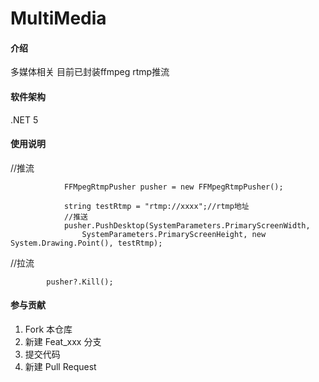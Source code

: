 # MultiMedia

#### 介绍
多媒体相关
目前已封装ffmpeg rtmp推流

#### 软件架构
.NET 5



#### 使用说明
//推流
```
            FFMpegRtmpPusher pusher = new FFMpegRtmpPusher();

            string testRtmp = "rtmp://xxxx";//rtmp地址
            //推送
            pusher.PushDesktop(SystemParameters.PrimaryScreenWidth,
                SystemParameters.PrimaryScreenHeight, new System.Drawing.Point(), testRtmp);
```
//拉流
```
        pusher?.Kill();
```

#### 参与贡献

1.  Fork 本仓库
2.  新建 Feat_xxx 分支
3.  提交代码
4.  新建 Pull Request

